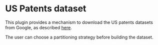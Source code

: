# US Patents dataset

This plugin provides a mechanism to download the US patents datasets from Google, as described [here](https://cloud.google.com/blog/products/gcp/google-patents-public-datasets-connecting-public-paid-and-private-patent-data).

The user can choose a partitioning strategy before building the dataset.